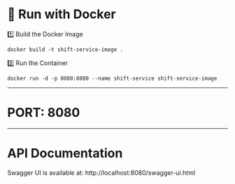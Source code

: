 # 🐳 Run with Docker

1️⃣ Build the Docker Image
```
docker build -t shift-service-image .
```
2️⃣ Run the Container
```
docker run -d -p 8080:8080 --name shift-service shift-service-image
```
---
# PORT: 8080

---

# API Documentation

Swagger UI is available at: http://localhost:8080/swagger-ui.html

